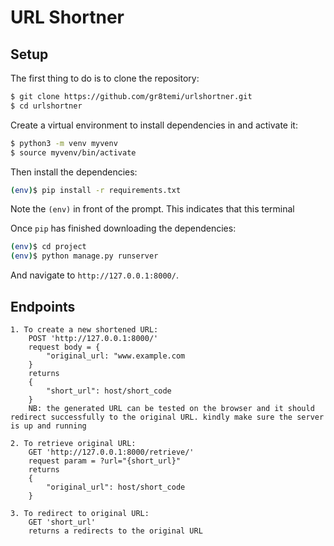 # URL Shortner

## Setup

The first thing to do is to clone the repository:

```sh
$ git clone https://github.com/gr8temi/urlshortner.git
$ cd urlshortner
```

Create a virtual environment to install dependencies in and activate it:

```sh
$ python3 -m venv myvenv
$ source myvenv/bin/activate
```

Then install the dependencies:

```sh
(env)$ pip install -r requirements.txt
```
Note the `(env)` in front of the prompt. This indicates that this terminal

Once `pip` has finished downloading the dependencies:
```sh
(env)$ cd project
(env)$ python manage.py runserver
```
And navigate to `http://127.0.0.1:8000/`.

## Endpoints

```
1. To create a new shortened URL: 
    POST 'http://127.0.0.1:8000/'
    request body = {
        "original_url: "www.example.com
    }
    returns 
    {
        "short_url": host/short_code
    }
    NB: the generated URL can be tested on the browser and it should redirect successfully to the original URL. kindly make sure the server is up and running
```

```
2. To retrieve original URL: 
    GET 'http://127.0.0.1:8000/retrieve/'
    request param = ?url="{short_url}"
    returns 
    {
        "original_url": host/short_code
    }
```
```
3. To redirect to original URL: 
    GET 'short_url'
    returns a redirects to the original URL

```